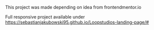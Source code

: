 This project was made depending on idea from frontendmentor.io

Full responsive project available under https://sebastianjakubowski95.github.io/Loopstudios-landing-page/#
